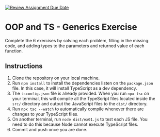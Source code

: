 [![Review Assignment Due Date](https://classroom.github.com/assets/deadline-readme-button-22041afd0340ce965d47ae6ef1cefeee28c7c493a6346c4f15d667ab976d596c.svg)](https://classroom.github.com/a/DfS1N42n)
# OOP and TS - Generics Exercise

Complete the 6 exercises by solving each problem, filling in the missing code, and adding types to the parameters and returned value of each function.

## Instructions

1. Clone the repository on your local machine.
2. Run `npm install` to install the dependencies listen on the `package.json` file. In this case, it will install TypeScript as a dev dependency.
3. The `tsconfig.json` file is already provided. When you run `npx tsc` on your terminal, this will compile all the TypeScript files located inside the `src/` directory and output the JavaScript files to the `dist/` directory.
4. Run `npx tsc --watch` to automatically compile whenever there are changes to your TypeScript files.
5. On another terminal, run `node dist/ex01.js` to test each JS file. You need to do this because Node cannot execute TypeScript files.
6. Commit and push once you are done.